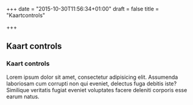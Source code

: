+++
date = "2015-10-30T11:56:34+01:00"
draft = false
title = "Kaartcontrols"

+++

Kaart controls
--------------


<div class="panel panel-default">
  <div class="panel-heading">
    <h3 class="panel-title">Kaart controls</h3>
  </div>
  <div class="panel-body">
    Lorem ipsum dolor sit amet, consectetur adipisicing elit. Assumenda laboriosam cum corrupti non qui eveniet, delectus fuga debitis iste? Similique veritatis fugiat eveniet voluptates facere deleniti corporis esse earum natus.
  </div>
</div>
